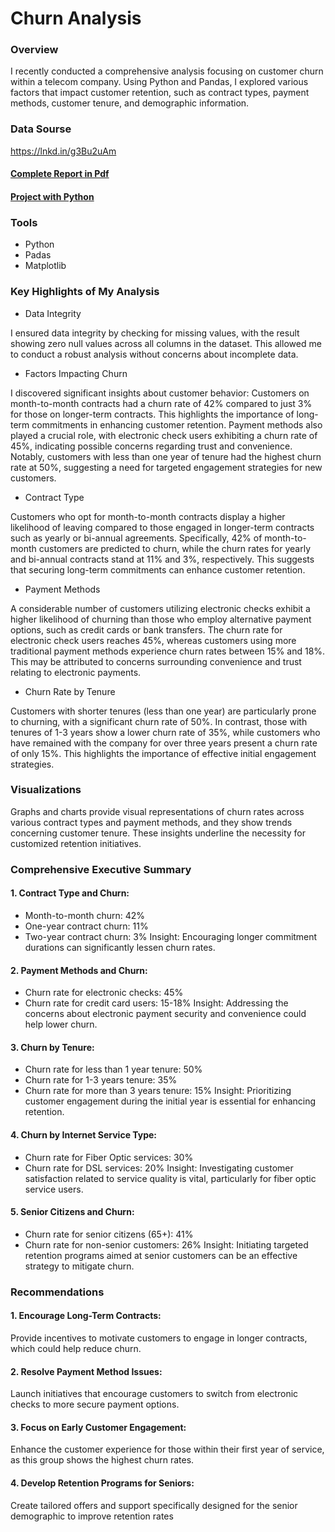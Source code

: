 # Churn Analysis 

### Overview

I recently conducted a comprehensive analysis focusing on customer churn within a telecom company. 
Using Python and Pandas, I explored various factors that impact customer retention, such as contract types, payment methods, customer tenure, and demographic information.

### Data Sourse

https://lnkd.in/g3Bu2uAm

#### [Complete Report in Pdf](https://github.com/Abid-Aziz/Churn-Analysis-with-Python/blob/main/Telco%20Customer%20Analysis%20Report.pdf)

#### [Project with Python](https://github.com/Abid-Aziz/Churn-Analysis-with-Python/blob/main/telco%20customer%20churn.ipynb)
### Tools

- Python
- Padas
- Matplotlib

###  Key Highlights of My Analysis

- Data Integrity
  
 I ensured data integrity by checking for missing values, with the result showing zero null values across all columns in the dataset. This allowed me to conduct a robust analysis without concerns about incomplete data.

- Factors Impacting Churn

 I discovered significant insights about customer behavior:
Customers on month-to-month contracts had a churn rate of 42% compared to just 3% for those on longer-term contracts. This highlights the importance of long-term commitments in enhancing customer retention.
Payment methods also played a crucial role, with electronic check users exhibiting a churn rate of 45%, indicating possible concerns regarding trust and convenience.
Notably, customers with less than one year of tenure had the highest churn rate at 50%, suggesting a need for targeted engagement strategies for new customers.

- Contract Type
  
 Customers who opt for month-to-month contracts display a higher likelihood of leaving compared to 
those engaged in longer-term contracts such as yearly or bi-annual agreements. Specifically, 42% of 
month-to-month customers are predicted to churn, while the churn rates for yearly and bi-annual 
contracts stand at 11% and 3%, respectively. This suggests that securing long-term commitments can 
enhance customer retention.
- Payment Methods
  
 A considerable number of customers utilizing electronic checks exhibit a higher likelihood of churning 
than those who employ alternative payment options, such as credit cards or bank transfers. The churn 
rate for electronic check users reaches 45%, whereas customers using more traditional payment 
methods experience churn rates between 15% and 18%. This may be attributed to concerns surrounding 
convenience and trust relating to electronic payments.
- Churn Rate by Tenure
  
 Customers with shorter tenures (less than one year) are particularly prone to churning, with a 
significant churn rate of 50%. In contrast, those with tenures of 1-3 years show a lower churn rate of 
35%, while customers who have remained with the company for over three years present a churn rate 
of only 15%. This highlights the importance of effective initial engagement strategies.

### Visualizations
  
Graphs and charts provide visual representations of churn rates across various contract types and 
payment methods, and they show trends concerning customer tenure. These insights underline the 
necessity for customized retention initiatives.

### Comprehensive Executive Summary

#### 1. Contract Type and Churn: 
 - Month-to-month churn: 42% 
 - One-year contract churn: 11% 
 - Two-year contract churn: 3% 
 Insight: Encouraging longer commitment durations can significantly lessen churn rates.
#### 2. Payment Methods and Churn: 
 - Churn rate for electronic checks: 45% 
 - Churn rate for credit card users: 15-18% 
 Insight: Addressing the concerns about electronic payment security and convenience could help lower 
churn.
#### 3. Churn by Tenure: 
 - Churn rate for less than 1 year tenure: 50% 
 - Churn rate for 1-3 years tenure: 35% 
 - Churn rate for more than 3 years tenure: 15% 
 Insight: Prioritizing customer engagement during the initial year is essential for enhancing retention.
#### 4. Churn by Internet Service Type: 
 - Churn rate for Fiber Optic services: 30% 
 - Churn rate for DSL services: 20% 
 Insight: Investigating customer satisfaction related to service quality is vital, particularly for fiber optic 
service users.
#### 5. Senior Citizens and Churn: 
 - Churn rate for senior citizens (65+): 41% 
 - Churn rate for non-senior customers: 26% 
 Insight: Initiating targeted retention programs aimed at senior customers can be an effective strategy 
to mitigate churn.

### Recommendations

#### 1. Encourage Long-Term Contracts: 
 Provide incentives to motivate customers to engage in longer contracts, which could help reduce 
churn.
#### 2. Resolve Payment Method Issues: 
 Launch initiatives that encourage customers to switch from electronic checks to more secure payment 
options.
#### 3. Focus on Early Customer Engagement: 
 Enhance the customer experience for those within their first year of service, as this group shows the 
highest churn rates.
#### 4. Develop Retention Programs for Seniors: 
 Create tailored offers and support specifically designed for the senior demographic to improve 
retention rates
